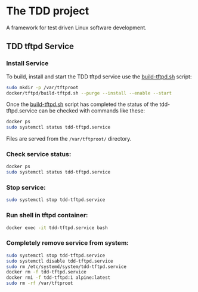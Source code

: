 # The TDD project

A framework for test driven Linux software development.

## TDD tftpd Service

### Install Service

To build, install and start the TDD tftpd service use the
[build-tftpd.sh](https://github.com/glevand/tdd--docker/blob/master/tftpd/build-tftpd.sh)
script:

```sh
sudo mkdir -p /var/tftproot
docker/tftpd/build-tftpd.sh --purge --install --enable --start
```

Once the
[build-tftpd.sh](https://github.com/glevand/tdd--docker/blob/master/tftpd/build-tftpd.sh)
script has completed the status of the tdd-tftpd.service can be checked with
commands like these:

```sh
docker ps
sudo systemctl status tdd-tftpd.service
```

Files are served from the `/var/tftproot/` directory.

### Check service status:

```sh
docker ps
sudo systemctl status tdd-tftpd.service
```

### Stop service:

```sh
sudo systemctl stop tdd-tftpd.service
```

### Run shell in tftpd container:

```sh
docker exec -it tdd-tftpd.service bash
```

### Completely remove service from system:

```sh
sudo systemctl stop tdd-tftpd.service
sudo systemctl disable tdd-tftpd.service
sudo rm /etc/systemd/system/tdd-tftpd.service
docker rm -f tdd-tftpd.service
docker rmi -f tdd-tftpd:1 alpine:latest
sudo rm -rf /var/tftproot
```

